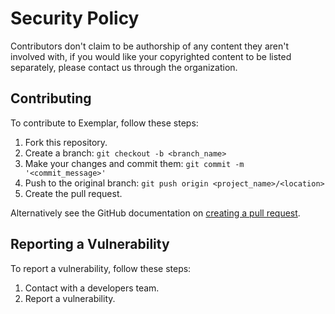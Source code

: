 # Security Policy

Contributors don't claim to be authorship of any content they aren't involved with, if you would like your copyrighted content to be listed separately, please contact us through the organization.

## Contributing

To contribute to Exemplar, follow these steps:

1. Fork this repository.
2. Create a branch: `git checkout -b <branch_name>`
3. Make your changes and commit them: `git commit -m '<commit_message>'`
4. Push to the original branch: `git push origin <project_name>/<location>`
5. Create the pull request.

Alternatively see the GitHub documentation on [creating a pull request](https://help.github.com/en/github/collaborating-with-issues-and-pull-requests/creating-a-pull-request).

## Reporting a Vulnerability

To report a vulnerability, follow these steps:

1. Contact with a developers team.
2. Report a vulnerability.
